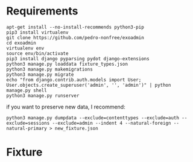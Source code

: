 # Requirements

```
apt-get install --no-install-recommends python3-pip
pip3 install virtualenv
git clone https://github.com/pedro-nonfree/exoadmin
cd exoadmin
virtualenv env
source env/bin/activate
pip3 install django pyparsing pydot django-extensions
python3 manage.py loaddata fixture_types.json
python3 manage.py makemigrations
python3 manage.py migrate
echo "from django.contrib.auth.models import User; User.objects.create_superuser('admin', '', 'admin')" | python manage.py shell
python3 manage.py runserver
```

if you want to preserve new data, I recommend:

`python3 manage.py dumpdata --exclude=contenttypes --exclude=auth --exclude=sessions --exclude=admin --indent 4 --natural-foreign --natural-primary > new_fixture.json`

# Fixture


